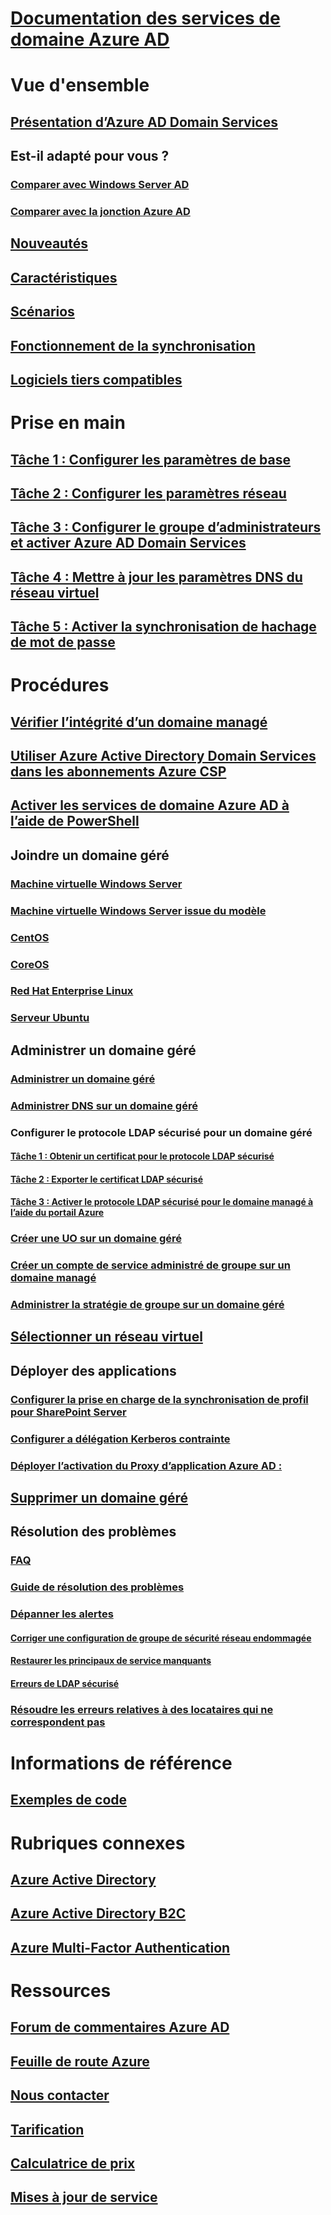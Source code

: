 # [Documentation des services de domaine Azure AD ](index.yml)

# Vue d'ensemble
## [Présentation d’Azure AD Domain Services](active-directory-ds-overview.md)
## Est-il adapté pour vous ?
### [Comparer avec Windows Server AD](active-directory-ds-comparison.md)
### [Comparer avec la jonction Azure AD](active-directory-ds-compare-with-azure-ad-join.md)
## [Nouveautés](https://azure.microsoft.com/updates/?product=active-directory-ds)
## [Caractéristiques](active-directory-ds-features.md)
## [Scénarios](active-directory-ds-scenarios.md)
## [Fonctionnement de la synchronisation](active-directory-ds-synchronization.md)
## [Logiciels tiers compatibles](active-directory-ds-compatible-software.md)

# Prise en main
## [Tâche 1 : Configurer les paramètres de base](active-directory-ds-getting-started.md)
## [Tâche 2 : Configurer les paramètres réseau](active-directory-ds-getting-started-network.md)
## [Tâche 3 : Configurer le groupe d’administrateurs et activer Azure AD Domain Services](active-directory-ds-getting-started-admingroup.md)
## [Tâche 4 : Mettre à jour les paramètres DNS du réseau virtuel](active-directory-ds-getting-started-dns.md)
## [Tâche 5 : Activer la synchronisation de hachage de mot de passe](active-directory-ds-getting-started-password-sync.md)

# Procédures
## [Vérifier l’intégrité d’un domaine managé](active-directory-ds-check-health.md)
## [Utiliser Azure Active Directory Domain Services dans les abonnements Azure CSP](active-directory-ds-csp.md)
## [Activer les services de domaine Azure AD à l’aide de PowerShell](active-directory-ds-enable-using-powershell.md)
## Joindre un domaine géré
### [Machine virtuelle Windows Server](active-directory-ds-admin-guide-join-windows-vm-portal.md)
### [Machine virtuelle Windows Server issue du modèle](active-directory-ds-join-windows-vm-template.md)
### [CentOS](active-directory-ds-join-centos-linux-vm.md)
### [CoreOS](active-directory-ds-join-coreos-linux-vm.md)
### [Red Hat Enterprise Linux](active-directory-ds-join-rhel-linux-vm.md)
### [Serveur Ubuntu](active-directory-ds-join-ubuntu-linux-vm.md)
## Administrer un domaine géré
### [Administrer un domaine géré](active-directory-ds-admin-guide-administer-domain.md)
### [Administrer DNS sur un domaine géré](active-directory-ds-admin-guide-administer-dns.md)
### Configurer le protocole LDAP sécurisé pour un domaine géré
#### [Tâche 1 : Obtenir un certificat pour le protocole LDAP sécurisé](active-directory-ds-admin-guide-configure-secure-ldap.md)
#### [Tâche 2 : Exporter le certificat LDAP sécurisé](active-directory-ds-admin-guide-configure-secure-ldap-export-pfx.md)
#### [Tâche 3 : Activer le protocole LDAP sécurisé pour le domaine managé à l’aide du portail Azure](active-directory-ds-admin-guide-configure-secure-ldap-enable-ldaps.md)

### [Créer une UO sur un domaine géré](active-directory-ds-admin-guide-create-ou.md)
### [Créer un compte de service administré de groupe sur un domaine managé](active-directory-ds-create-gmsa.md)
### [Administrer la stratégie de groupe sur un domaine géré](active-directory-ds-admin-guide-administer-group-policy.md)
## [Sélectionner un réseau virtuel](active-directory-ds-networking.md)
## Déployer des applications
### [Configurer la prise en charge de la synchronisation de profil pour SharePoint Server](active-directory-ds-enable-sharepoint-profile-sync.md)
### [Configurer a délégation Kerberos contrainte](active-directory-ds-enable-kcd.md)
### [Déployer l’activation du Proxy d’application Azure AD :](active-directory-ds-deploy-azure-app-proxy.md)
## [Supprimer un domaine géré](active-directory-ds-disable-aadds.md)
## Résolution des problèmes
### [FAQ](active-directory-ds-faqs.md)
### [Guide de résolution des problèmes](active-directory-ds-troubleshooting.md)
### [Dépanner les alertes](active-directory-ds-troubleshoot-alerts.md)
#### [Corriger une configuration de groupe de sécurité réseau endommagée](active-directory-ds-troubleshoot-nsg.md)
#### [Restaurer les principaux de service manquants](active-directory-ds-troubleshoot-service-principals.md)
#### [Erreurs de LDAP sécurisé](active-directory-ds-troubleshoot-ldaps.md)
### [Résoudre les erreurs relatives à des locataires qui ne correspondent pas](active-directory-ds-mismatched-tenant-error.md)


# Informations de référence
## [Exemples de code](https://azure.microsoft.com/resources/samples/?service=active-directory)

# Rubriques connexes
## [Azure Active Directory](../active-directory/fundamentals/active-directory-whatis.md)
## [Azure Active Directory B2C](../active-directory-b2c/active-directory-b2c-overview.md)
## [Azure Multi-Factor Authentication](../active-directory/authentication/multi-factor-authentication.md)

# Ressources
## [Forum de commentaires Azure AD](https://feedback.azure.com/forums/169401-azure-active-directory)
## [Feuille de route Azure](https://azure.microsoft.com/roadmap/?category=security-identity)
## [Nous contacter](active-directory-ds-contact-us.md)
## [Tarification](https://azure.microsoft.com/pricing/details/active-directory-ds/)
## [Calculatrice de prix](https://azure.microsoft.com/pricing/calculator/)
## [Mises à jour de service](https://azure.microsoft.com/updates/?product=active-directory-ds)
